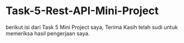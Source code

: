 # Task-5-Rest-API-Mini-Project
berikut isi dari Task 5 Mini Project saya, Terima Kasih telah sudi untuk memeriksa hasil pengerjaan saya.
